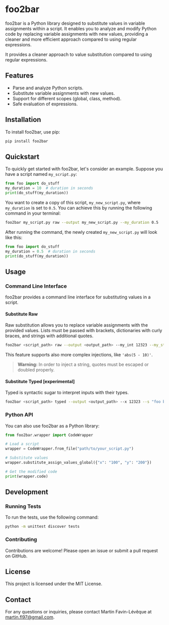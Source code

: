 # foo2bar
foo2bar is a Python library designed to substitute values in variable assignments within a script. It enables you to analyze and modify Python code by replacing variable assignments with new values, providing a cleaner and more efficient approach compared to using regular expressions.

It provides a cleaner approach to value substitution compared to using regular expressions.

## Features

- Parse and analyze Python scripts.
- Substitute variable assignments with new values.
- Support for different scopes (global, class, method).
- Safe evaluation of expressions.

## Installation

To install foo2bar, use pip:

```sh
pip install foo2bar
```

## Quickstart

To quickly get started with foo2bar, let's consider an example. Suppose you have a script named `my_script.py`:

```python
from foo import do_stuff
my_duration = 10  # duration in seconds
print(do_stuff(my_duration))
```

You want to create a copy of this script, `my_new_script.py`, where `my_duration` is set to `0.5`. You can achieve this by running the following command in your terminal:

```sh
foo2bar my_script.py raw --output my_new_script.py --my_duration 0.5
```

After running the command, the newly created `my_new_script.py` will look like this:

```python
from foo import do_stuff
my_duration = 0.5  # duration in seconds
print(do_stuff(my_duration))
```


## Usage

### Command Line Interface

foo2bar provides a command line interface for substituting values in a script.

#### Substitute Raw

Raw substitution allows you to replace variable assignments with the provided values. Lists must be passed with brackets, dictionaries with curly braces, and strings with additional quotes. 

```sh
foo2bar <script_path> raw --output <output_path> --my_int 12323 --my_str ''foo bar'' --my_list '[baz, bat]' --my_dict '{a: 2.35, b: None}' --my_none "None"
```

This feature supports also more complex injections, like `'abs(5 - 10)'`.

> **Warning:** In order to inject a string, quotes must be escaped or doubled properly.

#### Substitute Typed [experimental]

Typed is syntactic sugar to interpret inputs with their types. 

```sh
foo2bar <script_path> typed --output <output_path> --x 12323 --s "foo bar" --my_typed_list "baz" "bat"
```

### Python API

You can also use foo2bar as a Python library:

```py
from foo2bar.wrapper import CodeWrapper

# Load a script
wrapper = CodeWrapper.from_file("path/to/your_script.py")

# Substitute values
wrapper.substitute_assign_values_global({"x": "100", "y": "200"})

# Get the modified code
print(wrapper.code)
```

## Development

### Running Tests

To run the tests, use the following command:

```sh
python -m unittest discover tests
```

### Contributing

Contributions are welcome! Please open an issue or submit a pull request on GitHub.

## License

This project is licensed under the MIT License.

## Contact

For any questions or inquiries, please contact Martin Favin-Lévêque at [martin.fl97@gmail.com](mailto:martin.fl97@gmail.com).
